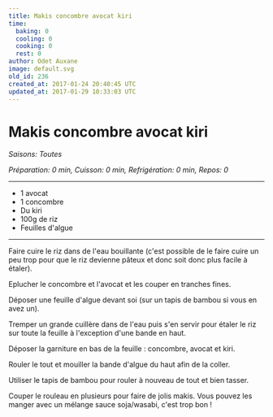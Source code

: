 ```yaml
---
title: Makis concombre avocat kiri
time:
  baking: 0
  cooling: 0
  cooking: 0
  rest: 0
author: Odet Auxane
image: default.svg
old_id: 236
created_at: 2017-01-24 20:40:45 UTC
updated_at: 2017-01-29 10:33:03 UTC
---
```


# Makis concombre avocat kiri

_Saisons: Toutes_

_Préparation: 0 min, Cuisson: 0 min, Refrigération: 0 min, Repos: 0_

---

- 1 avocat
- 1 concombre
- Du kiri
- 100g de riz
- Feuilles d'algue

---

Faire cuire le riz dans de l'eau bouillante (c'est possible de le faire cuire un peu trop pour que le riz devienne pâteux et donc soit donc plus facile à étaler).

Eplucher le concombre et l'avocat et les couper en tranches fines.

Déposer une feuille d'algue devant soi (sur un tapis de bambou si vous en avez un).

Tremper un grande cuillère dans de l'eau puis s'en servir pour étaler le riz sur toute la feuille à l'exception d'une bande en haut.

Déposer la garniture en bas de la feuille : concombre, avocat et kiri.

Rouler le tout et mouiller la bande d'algue du haut afin de la coller.

Utiliser le tapis de bambou pour rouler à nouveau de tout et bien tasser.

Couper le rouleau en plusieurs pour faire de jolis makis. Vous pouvez les manger avec un mélange sauce soja/wasabi, c'est trop bon !
